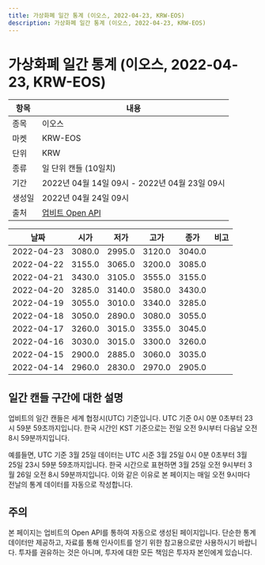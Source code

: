 ```yaml
---
title: 가상화폐 일간 통계 (이오스, 2022-04-23, KRW-EOS)
description: 가상화폐 일간 통계 (이오스, 2022-04-23, KRW-EOS)
---
```



가상화폐 일간 통계 (이오스, 2022-04-23, KRW-EOS)
===

|항목|내용|
|--|--|
|종목|이오스|
|마켓|KRW-EOS|
|단위|KRW|
|종류|일 단위 캔들 (10일치)|
|기간|2022년 04월 14일 09시 - 2022년 04월 23일 09시|
|생성일|2022년 04월 24일 09시|
|출처|[업비트 Open API](https://docs.upbit.com)|


|날짜|시가|저가|고가|종가|비고|
|--|--|--|--|--|--|
|2022-04-23|3080.0|2995.0|3120.0|3040.0|    |
|2022-04-22|3155.0|3065.0|3200.0|3085.0|    |
|2022-04-21|3430.0|3105.0|3555.0|3155.0|    |
|2022-04-20|3285.0|3140.0|3580.0|3430.0|    |
|2022-04-19|3055.0|3010.0|3340.0|3285.0|    |
|2022-04-18|3050.0|2890.0|3080.0|3055.0|    |
|2022-04-17|3260.0|3015.0|3355.0|3045.0|    |
|2022-04-16|3030.0|3015.0|3300.0|3260.0|    |
|2022-04-15|2900.0|2885.0|3060.0|3035.0|    |
|2022-04-14|2960.0|2830.0|2970.0|2905.0|    |


일간 캔들 구간에 대한 설명
---


업비트의 일간 캔들은 세계 협정시(UTC) 기준입니다. 
UTC 기준 0시 0분 0초부터 23시 59분 59초까지입니다. 
한국 시간인 KST 기준으로는 전일 오전 9시부터 다음날 오전 8시 59분까지입니다. 


예를들면, UTC 기준 3월 25일 데이터는 UTC 시준 3월 25일 0시 0분 0초부터 3월 25일 23시 59분 59초까지입니다. 
한국 시간으로 표현하면 3월 25일 오전 9시부터 3월 26일 오전 8시 59분까지입니다. 
이와 같은 이유로 본 페이지는 매일 오전 9시마다 전날의 통계 데이터를 자동으로 작성합니다. 


주의
---


본 페이지는 업비트의 Open API를 통하여 자동으로 생성된 페이지입니다. 
단순한 통계 데이터만 제공하고, 자료를 통해 인사이트를 얻기 위한 참고용으로만 사용하시기 바랍니다. 
투자를 권유하는 것은 아니며, 투자에 대한 모든 책임은 투자자 본인에게 있습니다. 
